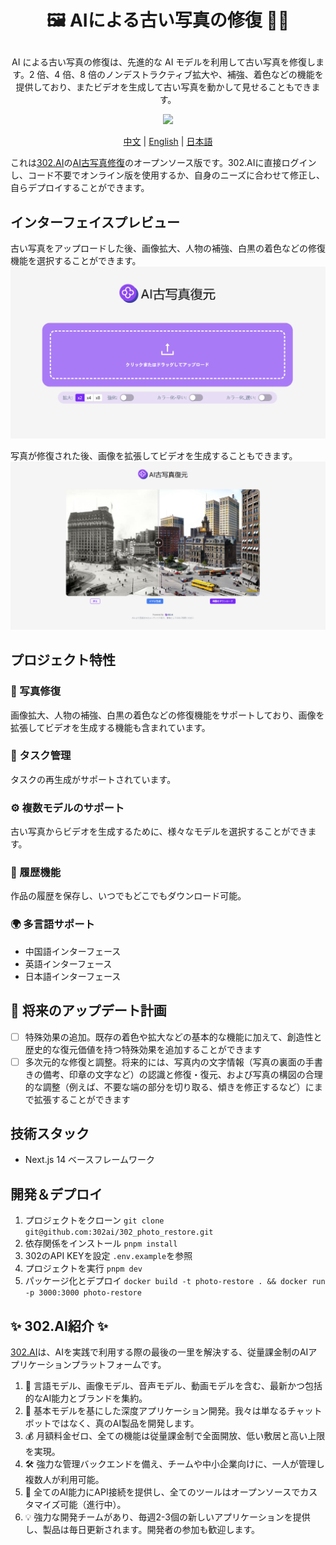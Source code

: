 # <p align="center">🖼️ AIによる古い写真の修復 🚀✨</p>

<p align="center">AI による古い写真の修復は、先進的な AI モデルを利用して古い写真を修復します。2 倍、4 倍、8 倍のノンデストラクティブ拡大や、補強、着色などの機能を提供しており、またビデオを生成して古い写真を動かして見せることもできます。</p>

<p align="center"><a href="https://302.ai/tools/word/" target="blank"><img src="https://file.302ai.cn/gpt/imgs/github/302_badge.png" /></a></p >

<p align="center"><a href="README zh.md">中文</a> | <a href="README.md">English</a> | <a href="README_ja.md">日本語</a></p>


これは[302.AI](https://302.ai)の[AI古写真修復](https://302.ai/tools/restoration/)のオープンソース版です。302.AIに直接ログインし、コード不要でオンライン版を使用するか、自身のニーズに合わせて修正し、自らデプロイすることができます。

## インターフェイスプレビュー
古い写真をアップロードした後、画像拡大、人物の補強、白黒の着色などの修復機能を選択することができます。
![pic-tool](docs/ja/老照片日1.png)    

写真が修復された後、画像を拡張してビデオを生成することもできます。
![pic-tool](docs/ja/老照片日2.png)

## プロジェクト特性

### 🎥 写真修復
画像拡大、人物の補強、白黒の着色などの修復機能をサポートしており、画像を拡張してビデオを生成する機能も含まれています。
### 🔄 タスク管理
タスクの再生成がサポートされています。
### ⚙️ 複数モデルのサポート
古い写真からビデオを生成するために、様々なモデルを選択することができます。
### 📜 履歴機能
作品の履歴を保存し、いつでもどこでもダウンロード可能。
### 🌍 多言語サポート
- 中国語インターフェース
- 英語インターフェース
- 日本語インターフェース

## 🚩 将来のアップデート計画
- [ ] 特殊効果の追加。既存の着色や拡大などの基本的な機能に加えて、創造性と歴史的な復元価値を持つ特殊効果を追加することができます
- [ ] 多次元的な修復と調整。将来的には、写真内の文字情報（写真の裏面の手書きの備考、印章の文字など）の認識と修復・復元、および写真の構図の合理的な調整（例えば、不要な端の部分を切り取る、傾きを修正するなど）にまで拡張することができます

## 技術スタック
- Next.js 14 ベースフレームワーク

## 開発＆デプロイ

1. プロジェクトをクローン `git clone git@github.com:302ai/302_photo_restore.git`
2. 依存関係をインストール `pnpm install`
3. 302のAPI KEYを設定 `.env.example`を参照
4. プロジェクトを実行 `pnpm dev`
5. パッケージ化とデプロイ `docker build -t photo-restore . && docker run -p 3000:3000 photo-restore`


## ✨ 302.AI紹介 ✨

[302.AI](https://302.ai)は、AIを実践で利用する際の最後の一里を解決する、従量課金制のAIアプリケーションプラットフォームです。

1. 🧠 言語モデル、画像モデル、音声モデル、動画モデルを含む、最新かつ包括的なAI能力とブランドを集約。
2. 🚀 基本モデルを基にした深度アプリケーション開発。我々は単なるチャットボットではなく、真のAI製品を開発します。
3. 💰 月額料金ゼロ、全ての機能は従量課金制で全面開放、低い敷居と高い上限を実現。
4. 🛠 強力な管理バックエンドを備え、チームや中小企業向けに、一人が管理し複数人が利用可能。
5. 🔗 全てのAI能力にAPI接続を提供し、全てのツールはオープンソースでカスタマイズ可能（進行中）。
6. 💡 強力な開発チームがあり、毎週2-3個の新しいアプリケーションを提供し、製品は毎日更新されます。開発者の参加も歓迎します。
